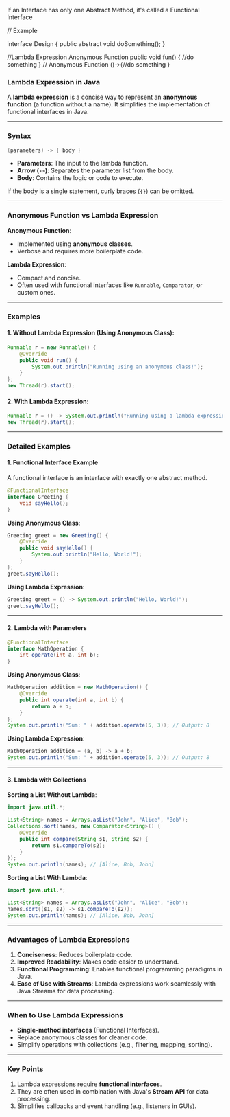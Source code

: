If an Interface has only one
Abstract Method, 
it's called a Functional Interface 


// Example

interface Design {
public abstract void doSomething();
}


//Lambda Expression Anonymous Function 
public void fun()
{ 
//do something
}
// Anonymous Function
()→{//do something }


### **Lambda Expression in Java**
A **lambda expression** is a concise way to represent an **anonymous function** (a function without a name). It simplifies the implementation of functional interfaces in Java.

---

### **Syntax**
```java
(parameters) -> { body }
```
- **Parameters**: The input to the lambda function.
- **Arrow (`->`)**: Separates the parameter list from the body.
- **Body**: Contains the logic or code to execute.

If the body is a single statement, curly braces (`{}`) can be omitted.

---

### **Anonymous Function vs Lambda Expression**

**Anonymous Function**:
- Implemented using **anonymous classes**.
- Verbose and requires more boilerplate code.

**Lambda Expression**:
- Compact and concise.
- Often used with functional interfaces like `Runnable`, `Comparator`, or custom ones.

---

### **Examples**

#### 1. **Without Lambda Expression (Using Anonymous Class)**:
```java
Runnable r = new Runnable() {
    @Override
    public void run() {
        System.out.println("Running using an anonymous class!");
    }
};
new Thread(r).start();
```

#### 2. **With Lambda Expression**:
```java
Runnable r = () -> System.out.println("Running using a lambda expression!");
new Thread(r).start();
```

---

### **Detailed Examples**

#### 1. **Functional Interface Example**
A functional interface is an interface with exactly one abstract method.

```java
@FunctionalInterface
interface Greeting {
    void sayHello();
}
```

**Using Anonymous Class**:
```java
Greeting greet = new Greeting() {
    @Override
    public void sayHello() {
        System.out.println("Hello, World!");
    }
};
greet.sayHello();
```

**Using Lambda Expression**:
```java
Greeting greet = () -> System.out.println("Hello, World!");
greet.sayHello();
```

---

#### 2. **Lambda with Parameters**
```java
@FunctionalInterface
interface MathOperation {
    int operate(int a, int b);
}
```

**Using Anonymous Class**:
```java
MathOperation addition = new MathOperation() {
    @Override
    public int operate(int a, int b) {
        return a + b;
    }
};
System.out.println("Sum: " + addition.operate(5, 3)); // Output: 8
```

**Using Lambda Expression**:
```java
MathOperation addition = (a, b) -> a + b;
System.out.println("Sum: " + addition.operate(5, 3)); // Output: 8
```

---

#### 3. **Lambda with Collections**
**Sorting a List Without Lambda**:
```java
import java.util.*;

List<String> names = Arrays.asList("John", "Alice", "Bob");
Collections.sort(names, new Comparator<String>() {
    @Override
    public int compare(String s1, String s2) {
        return s1.compareTo(s2);
    }
});
System.out.println(names); // [Alice, Bob, John]
```

**Sorting a List With Lambda**:
```java
import java.util.*;

List<String> names = Arrays.asList("John", "Alice", "Bob");
names.sort((s1, s2) -> s1.compareTo(s2));
System.out.println(names); // [Alice, Bob, John]
```

---

### **Advantages of Lambda Expressions**
1. **Conciseness**: Reduces boilerplate code.
2. **Improved Readability**: Makes code easier to understand.
3. **Functional Programming**: Enables functional programming paradigms in Java.
4. **Ease of Use with Streams**: Lambda expressions work seamlessly with Java Streams for data processing.

---

### **When to Use Lambda Expressions**
- **Single-method interfaces** (Functional Interfaces).
- Replace anonymous classes for cleaner code.
- Simplify operations with collections (e.g., filtering, mapping, sorting).

---

### **Key Points**
1. Lambda expressions require **functional interfaces**.
2. They are often used in combination with Java's **Stream API** for data processing.
3. Simplifies callbacks and event handling (e.g., listeners in GUIs).